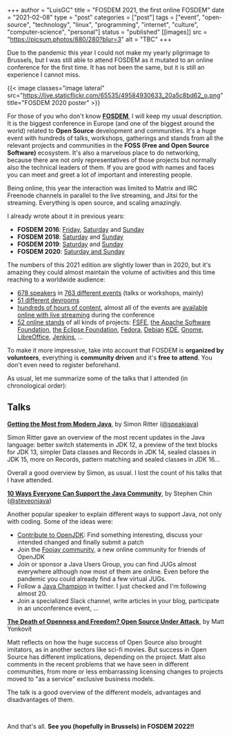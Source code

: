 +++
author = "LuisGC"
title = "FOSDEM 2021, the first online FOSDEM"
date = "2021-02-08"
type = "post"
categories = ["post"]
tags = ["event", "open-source", "technology", "linux", "programming", "internet", "culture", "computer-science", "personal"]
status = "published"
[[images]]
  src = "https://picsum.photos/880/280?blur=3"
  alt = "TBC"
+++

Due to the pandemic this year I could not make my yearly pilgrimage to Brussels, but I was still able to attend FOSDEM as it mutated to an online conference for the first time. It has not been the same, but it is still an experience I cannot miss.

{{< image classes="image lateral" src="https://live.staticflickr.com/65535/49584930633_20a5c8bd62_o.png" title="FOSDEM 2020 poster" >}}

For those of you who don't know [**FOSDEM**](https://fosdem.org/), I will keep my usual description. It is the biggest conference in Europe (and one of the biggest around the world) related to **Open Source** development and communities. It's a huge event with hundreds of talks, workshops, gatherings and stands from all the relevant projects and communities in the **FOSS (Free and Open Source Software)** ecosystem. It's also a marvelous place to do networking, because there are not only representatives of those projects but normally also the technical leaders of them. If you are good with names and faces you can meet and greet a lot of important and interesting people.

Being online, this year the interaction was limited to Matrix and IRC Freenode channels in parallel to the live streaming, and Jitsi for the streaming. Everything is open source, and scaling amazingly.

I already wrote about it in previous years:

* **FOSDEM 2016**: [Friday](/blog/2016/03/fosdem-2016-friday/), [Saturday](/blog/2016/03/fosdem-2016-saturday/) and [Sunday](/blog/2016/03/fosdem-2016-sunday/)
* **FOSDEM 2018**: [Saturday](/blog/2018/02/fosdem-2018-saturday/) and [Sunday](/blog/2018/02/fosdem-2018-sunday/)
* **FOSDEM 2019**: [Saturday](/blog/2019/02/fosdem-2019-saturday/) and [Sunday](/blog/2019/02/fosdem-2019-sunday/)
* **FOSDEM 2020**: [Saturday and Sunday](/blog/2020/02/fosdem-2020/)

The numbers of this 2021 edition are slightly lower than in 2020, but it's amazing they could almost maintain the volume of activities and this time reaching to a worldwide audience:

* [678 speakers](https://fosdem.org/2021/schedule/speakers/) in [763 different events](https://fosdem.org/2021/schedule/events/) (talks or workshops, mainly)
* [51 different devrooms](https://fosdem.org/2021/live/#devrooms)
* [hundreds of hours of content](https://video.fosdem.org/2021/), almost all of the events are [available online with live streaming](https://fosdem.org/2021/live/) during the conference
* [52 online stands](https://stands.fosdem.org/stands/) of all kinds of projects: [FSFE](https://fsfe.org/), [the Apache Software Foundation](http://www.apache.org/), [the Eclipse Foundation](https://eclipse.org/), [Fedora](http://getfedora.org/), [Debian](https://www.debian.org/) [KDE](http://www.kde.org/), [Gnome](http://gnome.org/), [LibreOffice](http://www.libreoffice.org/), [Jenkins](https://jenkins.io/), ...

To make it more impressive, take into account that FOSDEM is **organized by volunteers**, everything is **community driven** and it's **free to attend**. You don't even need to register beforehand.

As usual, let me summarize some of the talks that I attended (in chronological order):

## Talks

[**Getting the Most from Modern Java**](https://fosdem.org/2021/schedule/event/modernjava/), by Simon Ritter ([@speakjava](https://twitter.com/speakjava))

Simon Ritter gave an overview of the most recent updates in the Java language: better switch statements in JDK 12, a preview of the text blocks for JDK 13, simpler Data classes and Records in JDK 14, sealed classes in JDK 15, more on Records, pattern matching and sealed classes in JDK 16...

Overall a good overview by Simon, as usual. I lost the count of his talks that I have attended.

[**10 Ways Everyone Can Support the Java Community**](https://fosdem.org/2021/schedule/event/10ways/), by Stephen Chin ([@steveonjava](https://twitter.com/steveonjava))

Another popular speaker to explain different ways to support Java, not only with coding. Some of the ideas were:

* [Contribute to OpenJDK](https://openjdk.java.net/contribute/): Find something interesting, discuss your intended changed and finally submit a patch
* Join the [Foojay community](https://foojay.io), a new online community for friends of OpenJDK
* Join or sponsor a Java Users Group, you can find JUGs almost everywhere although now most of them are online. Even before the pandemic you could already find a few virtual JUGs.
* Follow a [Java Champion](https://twitter.com/Java_Champions/following) in twitter. I just checked and I'm following almost 20.
* Join a specialized Slack channel, write articles in your blog, participate in an unconference event, ...

[**The Death of Openness and Freedom? Open Source Under Attack**](https://fosdem.org/2021/schedule/event/open_source_under_attack/), by Matt Yonkovit

Matt reflects on how the huge success of Open Source also brought imitators, as in another sectors like sci-fi movies. But success in Open Source has different implications, depending on the project. Matt also comments in the recent problems that we have seen in different communities, from more or less embarrassing licensing changes to projects moved to "as a service" exclusive business models.

The talk is a good overview of the different models, advantages and disadvantages of them.

<br />

And that's all. **See you (hopefully in Brussels) in FOSDEM 2022!!**
